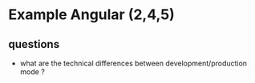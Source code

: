 # Example Angular (2,4,5)

## questions

- what are the technical differences between development/production mode ?

